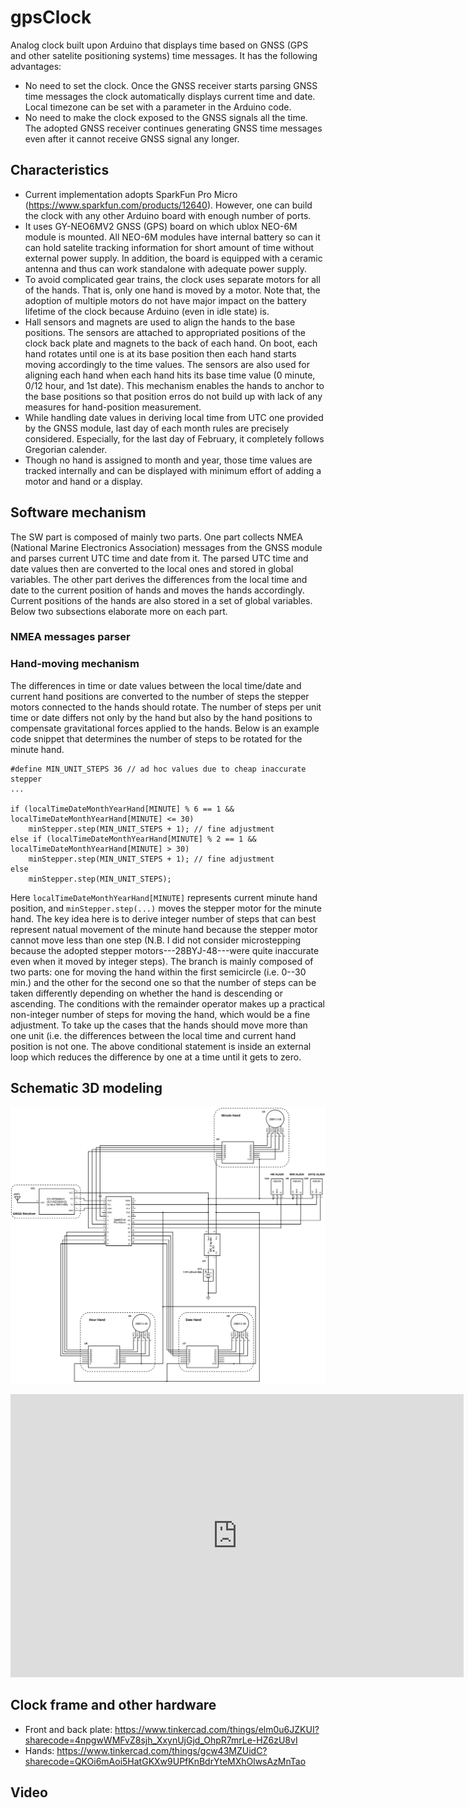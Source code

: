 # gpsClock
Analog clock built upon Arduino that displays time based on GNSS (GPS and other satelite positioning systems) time messages. It has the following advantages:
* No need to set the clock. Once the GNSS receiver starts parsing GNSS time messages the clock automatically displays current time and date. Local timezone can be set with a parameter in the Arduino code.
* No need to make the clock exposed to the GNSS signals all the time. The adopted GNSS receiver continues generating GNSS time messages even after it cannot receive GNSS signal any longer.

## Characteristics
* Current implementation adopts SparkFun Pro Micro (https://www.sparkfun.com/products/12640). However, one can build the clock with any other Arduino board with enough number of ports.
* It uses GY-NEO6MV2 GNSS (GPS) board on which ublox NEO-6M module is mounted. All NEO-6M modules have internal battery so can it can hold satelite tracking information for short amount of time without external power supply. In addition, the board is equipped with a ceramic antenna and thus can work standalone with adequate power supply.
* To avoid complicated gear trains, the clock uses separate motors for all of the hands. That is, only one hand is moved by a motor. Note that, the adoption of multiple motors do not have major impact on the battery lifetime of the clock because Arduino (even in idle state) is.
* Hall sensors and magnets are used to align the hands to the base positions. The sensors are attached to appropriated positions of the clock back plate and magnets to the back of each hand. On boot, each hand rotates until one is at its base position then each hand starts moving accordingly to the time values. The sensors are also used for aligning each hand when each hand hits its base time value (0 minute, 0/12 hour, and 1st date). This mechanism enables the hands to anchor to the base positions so that position erros do not build up with lack of any measures for hand-position measurement.
* While handling date values in deriving local time from UTC one provided by the GNSS module, last day of each month rules are precisely considered. Especially, for the last day of February, it completely follows Gregorian calender.
* Though no hand is assigned to month and year, those time values are tracked internally and can be displayed with minimum effort of adding a motor and hand or a display.

## Software mechanism
The SW part is composed of mainly two parts. One part collects NMEA (National Marine Electronics Association) messages from the GNSS module and parses current UTC time and date from it. The parsed UTC time and date values then are converted to the local ones and stored in global variables. The other part derives the differences from the local time and date to the current position of hands and moves the hands accordingly. Current positions of the hands are also stored in a set of global variables. Below two subsections elaborate more on each part.

### NMEA messages parser

### Hand-moving mechanism
The differences in time or date values between the local time/date and current hand positions are converted to the number of steps the stepper motors connected to the hands should rotate. The number of steps per unit time or date differs not only by the hand but also by the hand positions to compensate gravitational forces applied to the hands. Below is an example code snippet that determines the number of steps to be rotated for the minute hand.

```
#define MIN_UNIT_STEPS 36 // ad hoc values due to cheap inaccurate stepper
...

if (localTimeDateMonthYearHand[MINUTE] % 6 == 1 && localTimeDateMonthYearHand[MINUTE] <= 30)
    minStepper.step(MIN_UNIT_STEPS + 1); // fine adjustment
else if (localTimeDateMonthYearHand[MINUTE] % 2 == 1 && localTimeDateMonthYearHand[MINUTE] > 30)
    minStepper.step(MIN_UNIT_STEPS + 1); // fine adjustment
else
    minStepper.step(MIN_UNIT_STEPS);
```

Here `localTimeDateMonthYearHand[MINUTE]` represents current minute hand position, and `minStepper.step(...)` moves the stepper motor for the minute hand. The key idea here is to derive integer number of steps that can best represent natual movement of the minute hand because the stepper motor cannot move less than one step (N.B. I did not consider microstepping because the adopted stepper motors---28BYJ-48---were quite inaccurate even when it moved by integer steps). The branch is mainly composed of two parts: one for moving the hand within the first semicircle (i.e. 0--30 min.) and the other for the second one so that the number of steps can be taken differently depending on whether the hand is descending or ascending. The conditions with the remainder operator makes up a practical non-integer number of steps for moving the hand, which would be a fine adjustment.
To take up the cases that the hands should move more than one unit (i.e. the differences between the local time and current hand position is not one. The above conditional statement is inside an external loop which reduces the difference by one at a time until it gets to zero.

## Schematic 3D modeling
![gpsClock Schematic](/images/gpsClockSchematic.svg)
<iframe width="725" height="453" src="https://www.tinkercad.com/embed/5qHVLQV69g6?editbtn=1" frameborder="0" marginwidth="0" marginheight="0" scrolling="no"></iframe>

## Clock frame and other hardware
* Front and back plate: https://www.tinkercad.com/things/elm0u6JZKUI?sharecode=4npgwWMFvZ8sjh_XxynUjGjd_OhpR7mrLe-HZ6zU8vI
* Hands: https://www.tinkercad.com/things/gcw43MZUidC?sharecode=QKOi6mAoi5HatGKXw9UPfKnBdrYteMXhOlwsAzMnTao

## Video
